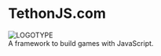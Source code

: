 #                    TethonJS.com
  ![LOGOTYPE](https://tethonjs.com/images/mstile-144x144.png)<br>
  A framework to build games with JavaScript.
